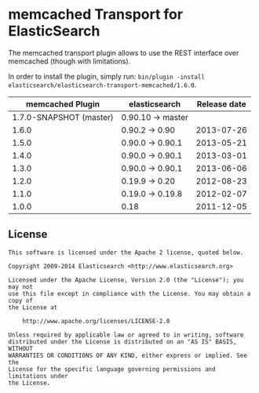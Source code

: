 memcached Transport for ElasticSearch
==================================

The memcached transport plugin allows to use the REST interface over memcached (though with limitations).

In order to install the plugin, simply run: `bin/plugin -install elasticsearch/elasticsearch-transport-memcached/1.6.0`.

|     memcached Plugin     | elasticsearch         | Release date |
|--------------------------|-----------------------|:------------:|
| 1.7.0-SNAPSHOT (master)  | 0.90.10 -> master     |              |
| 1.6.0                    | 0.90.2 -> 0.90        |  2013-07-26  |
| 1.5.0                    | 0.90.0 -> 0.90.1      |  2013-05-21  |
| 1.4.0                    | 0.90.0 -> 0.90.1      |  2013-03-01  |
| 1.3.0                    | 0.90.0 -> 0.90.1      |  2013-06-06  |
| 1.2.0                    | 0.19.9 -> 0.20        |  2012-08-23  |
| 1.1.0                    | 0.19.0 -> 0.19.8      |  2012-02-07  |
| 1.0.0                    | 0.18                  |  2011-12-05  |

License
-------

    This software is licensed under the Apache 2 license, quoted below.

    Copyright 2009-2014 Elasticsearch <http://www.elasticsearch.org>

    Licensed under the Apache License, Version 2.0 (the "License"); you may not
    use this file except in compliance with the License. You may obtain a copy of
    the License at

        http://www.apache.org/licenses/LICENSE-2.0

    Unless required by applicable law or agreed to in writing, software
    distributed under the License is distributed on an "AS IS" BASIS, WITHOUT
    WARRANTIES OR CONDITIONS OF ANY KIND, either express or implied. See the
    License for the specific language governing permissions and limitations under
    the License.
